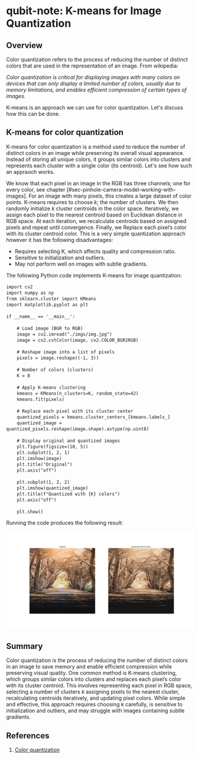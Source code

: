 # qubit-note: K-means for Image Quantization

## Overview

Color quantization refers to the process of reducing the number of distinct colors that are used in
the representation of an image. From wikipedia: 

_Color quantization is critical for displaying images with many colors on devices that
can only display a limited number of colors, usually due to memory limitations,
and enables efficient compression of certain types of images._

K-means is an approach we can use for color quantization. Let's discuss how this can be done.

## K-means for color quantization

K-means for color quantization is a method used to reduce the number of distinct colors in an image while preserving its overall visual appearance. Instead of storing all unique colors, it groups similar colors into clusters and represents each cluster with a single color (its centroid).
Let's see how such an appraoch works.

We know that each pixel in an image in the   RGB has three channels; one for every color, see chapter [#sec-pinhole-camera-model-working-with-images]. For an image with many pixels, this creates a large dataset of color points. K-means requires to choose $k$; the number of clusters. We 
then randomly initialize $k$ cluster centroids in the color space. Iteratively, we assign each pixel to the nearest centroid based on Euclidean distance in RGB space. At each iteration, we recalculate centroids based on assigned pixels and repeat until convergence. Finally, we Replace each pixel’s color with its cluster centroid color. This is a very simple quantization approach however it has the following disadvantages:

- Requires selecting K, which affects quality and compression ratio.
- Sensitive to initialization and outliers.
- May not perform well on images with subtle gradients.

The following Python code implements K-means for image quantization:

```
import cv2
import numpy as np
from sklearn.cluster import KMeans
import matplotlib.pyplot as plt

if __name__ == '__main__':

	# Load image (BGR to RGB)
	image = cv2.imread("./imgs/img.jpg")
	image = cv2.cvtColor(image, cv2.COLOR_BGR2RGB)

	# Reshape image into a list of pixels
	pixels = image.reshape((-1, 3))

	# Number of colors (clusters)
	K = 8

	# Apply K-means clustering
	kmeans = KMeans(n_clusters=K, random_state=42)
	kmeans.fit(pixels)

	# Replace each pixel with its cluster center
	quantized_pixels = kmeans.cluster_centers_[kmeans.labels_]
	quantized_image = quantized_pixels.reshape(image.shape).astype(np.uint8)

	# Display original and quantized images
	plt.figure(figsize=(10, 5))
	plt.subplot(1, 2, 1)
	plt.imshow(image)
	plt.title("Original")
	plt.axis("off")

	plt.subplot(1, 2, 2)
	plt.imshow(quantized_image)
	plt.title(f"Quantized with {K} colors")
	plt.axis("off")

	plt.show()

```

Running the code produces the following result:

![Alt text](./imgs/visual_perseption/k_means_quantization.png "K-means image quantization")


## Summary

Color quantization is the process of reducing the number of distinct colors in an image to save memory and enable efficient compression while preserving visual quality. 
One common method is K-means clustering, which groups similar colors into clusters and replaces each pixel’s color with its cluster centroid. This involves representing each pixel in RGB space, selecting a number of clusters  $k$ assigning pixels to the nearest cluster, recalculating centroids iteratively, and updating pixel colors. 
While simple and effective, this approach requires choosing $k$ carefully, is sensitive to initialization and outliers, and may struggle with images containing subtle gradients.

## References

1. <a href="https://en.wikipedia.org/wiki/Color_quantization">Color quantization</a>